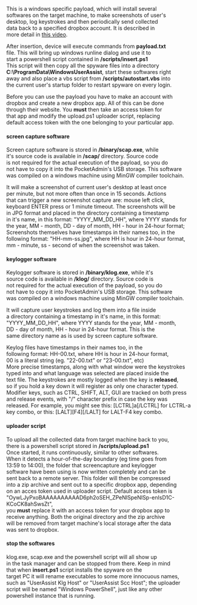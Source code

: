 This is a windows specific payload, which will install several  
softwares on the target machine, to make screenshots of user's  
desktop, log keystrokes and then periodically send collected  
data back to a specified dropbox account. It is described in  
more detail in [this video](https://www.youtube.com/watch?v=pKTy7eIpTOI).  
  
After insertion, device will execute commands from **payload.txt**  
file. This will bring up windows runline dialog and use it to  
start a powershell script contained in **/scripts/insert.ps1**  
This script will then copy all the spyware files into a directory  
**C:\ProgramData\WindowsUserAssist**, start these softwares right  
away and also place a vbs script from **/scripts/autostart.vbs** into  
the current user's startup folder to restart spyware on every login.  
  
Before you can use the payload you have to make an account with  
dropbox and create a new dropbox app. All of this can be done  
through their website. You **must** then take an access token for  
that app and modify the upload.ps1 uploader script, replacing  
default access token with the one belonging to your particular app.  
  
#### screen capture software  
  
Screen capture software is stored in **/binary/scap.exe**, while  
it's source code is available in **/scap/** directory. Source code  
is not required for the actual execution of the payload, so you do  
not have to copy it into the PocketAdmin's USB storage. This software  
was compiled on a windows machine using MinGW compiler toolchain.  
  
It will make a screenshot of current user's desktop at least once  
per minute, but not more often than once in 15 seconds. Actions  
that can trigger a new screenshot capture are: mouse left click,  
keyboard ENTER press or 1 minute timeout. The screenshots will be  
in JPG format and placed in the directory containing a timestamp  
in it's name, in this format: "YYYY_MM_DD_HH", where YYYY stands for  
the year, MM - month, DD - day of month, HH - hour in 24-hour format;  
Screenshots themselves have timestamps in their names too, in the  
following format: "HH-mm-ss.jpg", where HH is hour in 24-hour format,  
mm - minute, ss - second of when the screenshot was taken.  
  
#### keylogger software
  
Keylogger software is stored in **/binary/klog.exe**, while it's  
source code is available in **/klog/** directory. Source code is  
not required for the actual execution of the payload, so you do  
not have to copy it into PocketAdmin's USB storage. This software  
was compiled on a windows machine using MinGW compiler toolchain.  
  
It will capture user keystrokes and log them into a file inside  
a directory containing a timestamp in it's name, in this format:  
"YYYY_MM_DD_HH", where YYYY stands for the year, MM - month,  
DD - day of month, HH - hour in 24-hour format. This is the  
same directory name as is used by screen capture software.  
  
Keylog files have timestamps in their names too, in the  
following format: HH-00.txt, where HH is hour in 24-hour format,  
00 is a literal string (eg. "22-00.txt" or "23-00.txt", etc)  
More precise timestamps, along with what window were the keystrokes  
typed into and what language was selected are placed inside the  
text file. The keystrokes are mostly logged when the key is **released**,  
so if you hold a key down it will register as only one character typed.  
Modifier keys, such as CTRL, SHIFT, ALT, GUI are tracked on both press  
and release events, with "/" character prefix in case the key was  
released. For example, you might see this: [LCTRL]a[/LCTRL] for LCTRL-a  
key combo, or this: [LALT][F4][/LALT] for LALT-F4 key combo.  
  
#### uploader script
  
To upload all the collected data from target machine back to you,  
there is a powershell script stored in **/scripts/upload.ps1**  
Once started, it runs continuously, similar to other softwares.  
When it detects a hour-of-the-day boundary (eg time goes from  
13:59 to 14:00), the folder that screencapture and keylogger  
software have been using is now written completely and can be  
sent back to a remote server. This folder will then be compressed  
into a zip archive and sent out to a specific dropbox app, depending  
on an acces token used in uploader script. Default access token is  
"OywLJyPxoBAAAAAAAAAAD6ph2oSEH_ZPeNISpeNISp-enIsD1C-KCoCK8ahSwsZt",  
you **must** replace it with an access token for your dropbox app to  
receive anything. Both the original directory and the zip archive  
will be removed from target machine's local storage after the data  
was sent to dropbox.  
  
#### stop the softwares
  
klog.exe, scap.exe and the powershell script will all show up  
in the task manager and can be stopped from there. Keep in mind  
that when **insert.ps1** script installs the spyware on the  
target PC it will rename executables to some more innocuous names,  
such as "UserAssist Klg Host" or "UserAssist Scc Host"; the uploader  
script will be named "Windows PowerShell", just like any other  
powershell instance that is running.  
  